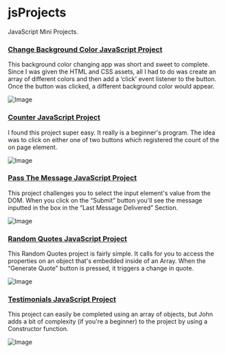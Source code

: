 # jsProjects
JavaScript Mini Projects.

### [Change Background Color JavaScript Project](https://github.com/vinaysomawat/jsProjects/tree/master/changeBackground)
This background color changing app was short and sweet to complete. Since I was given the HTML and CSS assets, all I had to do was create an array of different colors and then add a ‘click' event listener to the button. Once the button was clicked, a different background color would appear.

![Image](https://github.com/vinaysomawat/jsProjects/blob/master/demoGIFs/changeBackground.gif)

### [Counter JavaScript Project](https://github.com/vinaysomawat/jsProjects/tree/master/counter)
I found this project super easy. It really is a beginner's program. The idea was to click on either one of two buttons which registered the count of the on page element.

![Image](https://github.com/vinaysomawat/jsProjects/blob/master/demoGIFs/counter.gif)

### [Pass The Message JavaScript Project](https://github.com/vinaysomawat/jsProjects/tree/master/paasingMessages)
This project challenges you to select the input element's value from the DOM. When you click on the “Submit” button you'll see the message inputted in the box in the “Last Message Delivered” Section.

![Image](https://github.com/vinaysomawat/jsProjects/blob/master/demoGIFs/passingMessage.gif)

### [Random Quotes JavaScript Project](https://github.com/vinaysomawat/jsProjects/tree/master/randomQuoteGenerator)
This Random Quotes project is fairly simple. It calls for you to access the properties on an object that's embedded inside of an Array. When the “Generate Quote” button is pressed, it triggers a change in quote.

![Image](https://github.com/vinaysomawat/jsProjects/blob/master/demoGIFs/randomtweet.gif)

### [Testimonials JavaScript Project](https://github.com/vinaysomawat/jsProjects/tree/master/testmonialSlider)
This project can easily be completed using an array of objects, but John adds a bit of complexity (if you're a beginner) to the project by using a Constructor function.

![Image](https://github.com/vinaysomawat/jsProjects/blob/master/demoGIFs/testimonialSlider.gif)